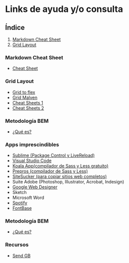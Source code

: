 # Links de ayuda y/o consulta

## Índice
1. [Markdown Cheat Sheet](#id1)
2. [Grid Layout](#id2)

### Markdown Cheat Sheet<a name="id1"></a>
* [Cheat Sheet](https://joedicastro.com/pages/markdown.html)

### Grid Layout<a name="id2"></a>
* [Grid to flex](https://www.gridtoflex.com)
* [Grid Malven](http://grid.malven.co)
* [Cheat Sheets 1](https://rachelandrew.co.uk/css/cheatsheets/grid-fallbacks)
* [Cheat Sheets 2](https://www.paradigmadigital.com/wp-content/uploads/2018/12/flexboxCheatSheet-Online.pdf)

### Metodología BEM
* [¿Qué es?](https://blog.interactius.com/metodolog%C3%ADa-css-block-element-modifier-bem-f26e69d1de3)

### Apps imprescindibles
* [Sublime (Package Control y LiveReload)](https://www.sublimetext.com)
* [Visual Studio Code](https://code.visualstudio.com/)
* [Koala App(compilador de Sass y Less gratuito)](http://koala-app.com)
* [Prepros (compilador de Sass y Less)](https://prepros.io)
* [SiteSucker (para copiar sitios web completos)](https://ricks-apps.com/osx/sitesucker/index.html)
* Suite Adobe (Photoshop, Illustrator, Acrobat, Indesign)
* [Google Web Designer](https://webdesigner.withgoogle.com)
* Sketch
* Microsoft Word
* [Spotify](https://www.spotify.com/es/)
* [FontBase](https://fontba.se/)

### Metodología BEM
* [¿Qué es?](https://blog.interactius.com/metodolog%C3%ADa-css-block-element-modifier-bem-f26e69d1de3)

### Recursos
* [Send GB](https://www.sendgb.com)
